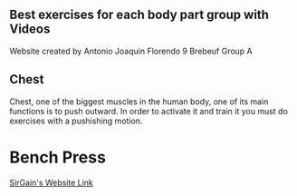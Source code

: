 ## Best exercises for each body part group with Videos
Website created by Antonio Joaquin Florendo 9 Brebeuf Group A

## Chest
Chest, one of the biggest muscles in the human body, one of its main functions is to push outward. In order to activate it and train it you must do exercises with a pushishing motion. 
# Bench Press





[SirGain's Website Link](https://641n.github.io/)

